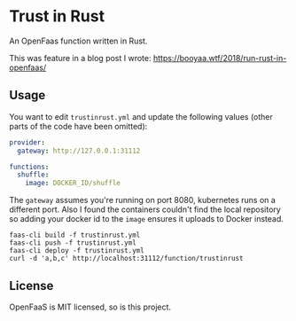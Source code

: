 # Trust in Rust

An OpenFaas function written in Rust.

This was feature in a blog post I wrote: https://booyaa.wtf/2018/run-rust-in-openfaas/

## Usage

You want to edit `trustinrust.yml` and update the following values (other parts of the code have been omitted):

```yml
provider:
  gateway: http://127.0.0.1:31112

functions:
  shuffle:
    image: DOCKER_ID/shuffle
```

The `gateway` assumes you're running on port 8080, kubernetes runs on a different port. Also I found the containers couldn't find the local repository so adding your docker id to the `image` ensures it uploads to Docker instead.


```shell
faas-cli build -f trustinrust.yml
faas-cli push -f trustinrust.yml
faas-cli deploy -f trustinrust.yml
curl -d 'a,b,c' http://localhost:31112/function/trustinrust
```

## License

OpenFaaS is MIT licensed, so is this project.
